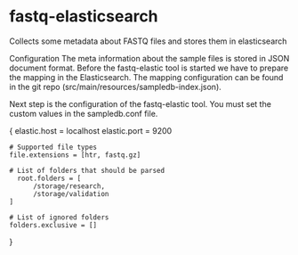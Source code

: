# fastq-elasticsearch
Collects some metadata about FASTQ files and stores them in elasticsearch

Configuration
The meta information about the sample files is stored in JSON document format. Before the fastq-elastic tool is started we have to prepare the mapping in the Elasticsearch. The mapping configuration can be found in the git repo (src/main/resources/sampledb-index.json). 

Next step is the configuration of the fastq-elastic tool. You must set the custom values in the sampledb.conf file.

{
    elastic.host = localhost
    elastic.port = 9200

    # Supported file types
    file.extensions = [htr, fastq.gz]

    # List of folders that should be parsed
	  root.folders = [
		  /storage/research,
		  /storage/validation
	]
	
	# List of ignored folders
	folders.exclusive = []
}
